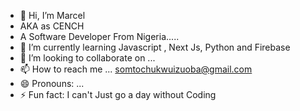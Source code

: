 - 👋 Hi, I’m Marcel
- AKA as CENCH
-  A Software Developer From Nigeria.....
- 🌱 I’m currently learning Javascript , Next Js, Python and Firebase 
- 💞️ I’m looking to collaborate on ...
- 📫 How to reach me ... somtochukwuizuoba@gmail.com
- 😄 Pronouns: ... 
- ⚡ Fun fact: I can't Just go a day without Coding

<!---
Marcel-dev2009/Marcel-dev2009 is a ✨ special ✨ repository because its `README.md` (this file) appears on your GitHub profile.
You can click the Preview link to take a look at your changes.
--->
